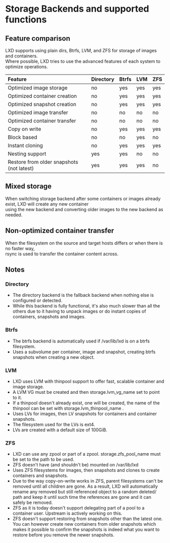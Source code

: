 # Storage Backends and supported functions
## Feature comparison

LXD supports using plain dirs, Btrfs, LVM, and ZFS for storage of images and containers.  
Where possible, LXD tries to use the advanced features of each system to optimize operations.

Feature                                     | Directory | Btrfs | LVM   | ZFS
:---                                        | :---      | :---  | :---  | :---
Optimized image storage                     | no        | yes   | yes   | yes
Optimized container creation                | no        | yes   | yes   | yes
Optimized snapshot creation                 | no        | yes   | yes   | yes
Optimized image transfer                    | no        | no    | no    | no
Optimized container transfer                | no        | no    | no    | no
Copy on write                               | no        | yes   | yes   | yes
Block based                                 | no        | no    | yes   | no
Instant cloning                             | no        | yes   | yes   | yes
Nesting support                             | yes       | yes   | no    | no
Restore from older snapshots (not latest)   | yes       | yes   | yes   | no

## Mixed storage
When switching storage backend after some containers or images already exist, LXD will create any new container  
using the new backend and converting older images to the new backend as needed.

## Non-optimized container transfer
When the filesystem on the source and target hosts differs or when there is no faster way,  
rsync is used to transfer the container content across.

## Notes
### Directory

 - The directory backend is the fallback backend when nothing else is configured or detected.
 - While this backend is fully functional, it's also much slower than
   all the others due to it having to unpack images or do instant copies of
   containers, snapshots and images.

### Btrfs

 - The btrfs backend is automatically used if /var/lib/lxd is on a btrfs filesystem.
 - Uses a subvolume per container, image and snapshot, creating btrfs snapshots when creating a new object.

### LVM

 - LXD uses LVM with thinpool support to offer fast, scalable container and image storage.
 - A LVM VG must be created and then storage.lvm\_vg\_name set to point to it.
 - If a thinpool doesn't already exist, one will be created, the name of the thinpool can be set with storage.lvm\_thinpool\_name .
 - Uses LVs for images, then LV snapshots for containers and container snapshots.
 - The filesystem used for the LVs is ext4.
 - LVs are created with a default size of 100GiB.

### ZFS

 - LXD can use any zpool or part of a zpool. storage.zfs\_pool\_name must be set to the path to be used.
 - ZFS doesn't have (and shouldn't be) mounted on /var/lib/lxd
 - Uses ZFS filesystems for images, then snapshots and clones to create containers and snapshots.
 - Due to the way copy-on-write works in ZFS, parent filesystems can't
   be removed until all children are gone. As a result, LXD will
   automatically rename any removed but still referenced object to a random
   deleted/ path and keep it until such time the references are gone and it
   can safely be removed.
 - ZFS as it is today doesn't support delegating part of a pool to a
   container user. Upstream is actively working on this.
 - ZFS doesn't support restoring from snapshots other than the latest
   one. You can however create new containers from older snapshots which
   makes it possible to confirm the snapshots is indeed what you want to
   restore before you remove the newer snapshots.
